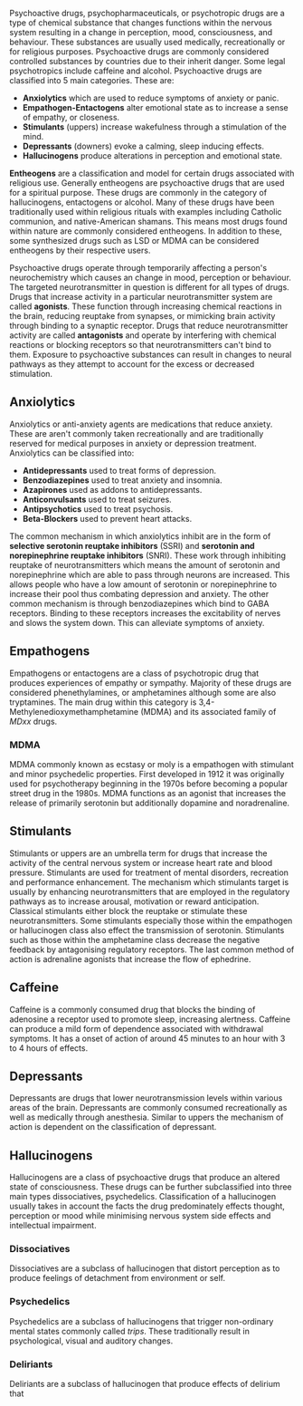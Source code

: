 Psychoactive drugs, psychopharmaceuticals, or psychotropic drugs are a type of chemical substance that changes functions within the nervous system resulting in a change in perception, mood, consciousness, and behaviour. These substances are usually used medically, recreationally or for religious purposes. Psychoactive drugs are commonly considered controlled substances by countries due to their inherit danger. Some legal psychotropics include caffeine and alcohol. Psychoactive drugs are classified into 5 main categories. These are:
- **Anxiolytics** which are used to reduce symptoms of anxiety or panic.
- **Empathogen-Entactogens** alter emotional state as to increase a sense of empathy, or closeness.
- **Stimulants** (uppers) increase wakefulness through a stimulation of the mind.
- **Depressants** (downers) evoke a calming, sleep inducing effects.
- **Hallucinogens** produce alterations in perception and emotional state.

**Entheogens** are a classification and model for certain drugs associated with religious use. Generally entheogens are psychoactive drugs that are used for a spiritual purpose. These drugs are commonly in the category of hallucinogens, entactogens or alcohol. Many of these drugs have been traditionally used within religious rituals with examples including Catholic communion, and native-American shamans. This means most drugs found within nature are commonly considered entheogens. In addition to these, some synthesized drugs such as LSD or MDMA can be considered entheogens by their respective users.

Psychoactive drugs operate through temporarily affecting a person's neurochemistry which causes an change in mood, perception or behaviour. The targeted neurotransmitter in question is different for all types of drugs. Drugs that increase activity in a particular neurotransmitter system are called **agonists**. These function through increasing chemical reactions in the brain, reducing reuptake from synapses, or mimicking brain activity through binding to a synaptic receptor. Drugs that reduce neurotransmitter activity are called **antagonists** and operate by interfering with chemical reactions or blocking receptors so that neurotransmitters can't bind to them. Exposure to psychoactive substances can result in changes to neural pathways as they attempt to account for the excess or decreased stimulation.

## Anxiolytics
Anxiolytics or anti-anxiety agents are medications that reduce anxiety. These are aren't commonly taken recreationally and are traditionally reserved for medical purposes in anxiety or depression treatment. Anxiolytics can be classified into: 
- **Antidepressants** used to treat forms of depression.
- **Benzodiazepines** used to treat anxiety and insomnia.
- **Azapirones** used as addons to antidepressants.
- **Anticonvulsants** used to treat seizures.
- **Antipsychotics** used to treat psychosis.
- **Beta-Blockers** used to prevent heart attacks.

The common mechanism in which anxiolytics inhibit are in the form of **selective serotonin reuptake inhibitors** (SSRI) and **serotonin and norepinephrine reuptake inhibitors** (SNRI). These work through inhibiting reuptake of neurotransmitters which means the amount of serotonin and norepinephrine which are able to pass through neurons are increased. This allows people who have a low amount of serotonin or norepinephrine to increase their pool thus combating depression and anxiety. The other common mechanism is through benzodiazepines which bind to GABA receptors. Binding to these receptors increases the excitability of nerves and slows the system down. This can alleviate symptoms of anxiety.

## Empathogens
Empathogens or entactogens are a class of psychotropic drug that produces experiences of empathy or sympathy. Majority of these drugs are considered phenethylamines, or amphetamines although some are also tryptamines. The main drug within this category is 3,4-Methylenedioxymethamphetamine (MDMA) and its associated family of *MDxx* drugs.

### MDMA
MDMA commonly known as ecstasy or moly is a empathogen with stimulant and minor psychedelic properties. First developed in 1912 it was originally used for psychotherapy beginning in the 1970s before becoming a popular street drug in the 1980s. MDMA functions as an agonist that increases the release of primarily serotonin but additionally dopamine and noradrenaline.

## Stimulants
Stimulants or uppers are an umbrella term for drugs that increase the activity of the central nervous system or increase heart rate and blood pressure. Stimulants are used for treatment of mental disorders, recreation and performance enhancement. The mechanism which stimulants target is usually by enhancing neurotransmitters that are employed in the regulatory pathways as to increase arousal, motivation or reward anticipation. Classical stimulants either block the reuptake or stimulate these neurotransmitters. Some stimulants especially those within the empathogen or hallucinogen class also effect the transmission of serotonin. Stimulants such as those within the amphetamine class decrease the negative feedback by antagonising regulatory receptors. The last common method of action is adrenaline agonists that increase the flow of ephedrine. 

## Caffeine
Caffeine is a commonly consumed drug that blocks the binding of adenosine a receptor used to promote sleep, increasing alertness. Caffeine can produce a mild form of dependence associated with withdrawal symptoms. It has a onset of action of around 45 minutes to an hour with 3 to 4 hours of effects.

## Depressants
Depressants are drugs that lower neurotransmission levels within various areas of the brain. Depressants are commonly consumed recreationally as well as medically through anesthesia. Similar to uppers the mechanism of action is dependent on the classification of depressant. 

## Hallucinogens
Hallucinogens are a class of psychoactive drugs that produce an altered state of consciousness. These drugs can be further subclassified into three main types dissociatives, psychedelics. Classification of a hallucinogen usually takes in account the facts the drug predominately effects thought, perception or mood while minimising nervous system side effects and intellectual impairment.

### Dissociatives
Dissociatives are a subclass of hallucinogen that distort perception as to produce feelings of detachment from environment or self. 

### Psychedelics
Psychedelics are a subclass of hallucinogens that trigger non-ordinary mental states commonly called *trips*. These traditionally result in psychological, visual and auditory changes.

### Deliriants
Deliriants are a subclass of hallucinogen that produce effects of delirium that 